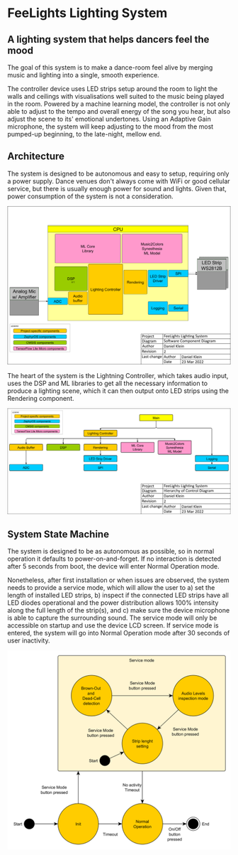 FeeLights Lighting System
=========================

A lighting system that helps dancers feel the mood
--------------------------------------------------

The goal of this system is to make a dance-room feel alive by merging music and lighting into a single, smooth experience.

The controller device uses LED strips setup around the room to light the walls and ceilings with visualisations well suited to the music being played in the room. Powered by a machine learning model, the controller is not only able to adjust to the tempo and overall energy of the song you hear, but also adjust the scene to its' emotional undertones. Using an Adaptive Gain microphone, the system will keep adjusting to the mood from the most pumped-up beginning, to the late-night, mellow end.

## Architecture

The system is designed to be autonomous and easy to setup, requiring only a power supply. Dance venues don't always come with WiFi or good cellular service, but there is usually enough power for sound and lights. Given that, power consumption of the system is not a consideration.

![Software Component Diagram](assets/software-component-diagram.png)

The heart of the system is the Lightning Controller, which takes audio input, uses the DSP and ML libraries to get all the necessary information to produce a lighting scene, which it can then output onto LED strips using the Rendering component.

![Hierarchy of Control Diagram](assets/hierarchy-of-control-diagram.png)

## System State Machine

The system is designed to be as autonomous as possible, so in normal operation it defaults to power-on-and-forget. If no interaction is detected after 5 seconds from boot, the device will enter Normal Operation mode. 

Nonetheless, after first installation or when issues are observed, the system needs to provide a service mode, which will allow the user to a) set the length of installed LED strips, b) inspect if the connected LED strips have all LED diodes operational and the power distribution allows 100% intensity along the full length of the strip(s), and c) make sure the device microphone is able to capture the surrounding sound. The service mode will only be accessible on startup and use the device LCD screen. If service mode is entered, the system will go into Normal Operation mode after 30 seconds of user inactivity.

![System state machine](assets/system-sm.png)
